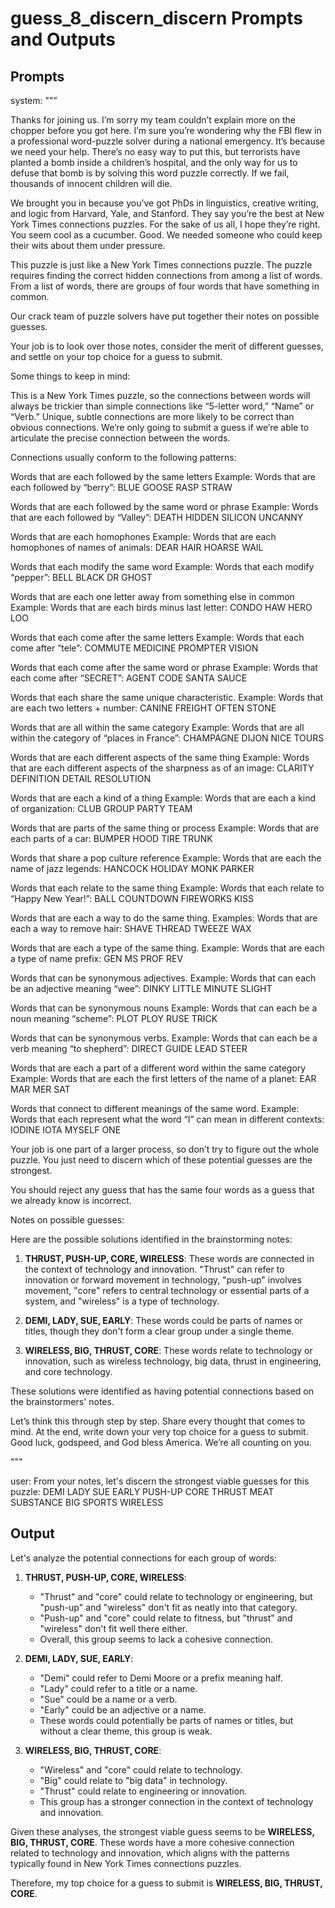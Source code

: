 # guess_8_discern_discern Prompts and Outputs

## Prompts

system: ""”

Thanks for joining us. I’m sorry my team couldn’t explain more on the chopper before you got here. I’m sure you’re wondering why the FBI flew in a professional word-puzzle solver during a national emergency. It’s because we need your help. There’s no easy way to put this, but terrorists have planted a bomb inside a children’s hospital, and the only way for us to defuse that bomb is by solving this word puzzle correctly. If we fail, thousands of innocent children will die.

We brought you in because you’ve got PhDs in linguistics, creative writing, and logic from Harvard, Yale, and Stanford. They say you’re the best at New York Times connections puzzles. For the sake of us all, I hope they’re right. You seem cool as a cucumber. Good. We needed someone who could keep their wits about them under pressure.

This puzzle is just like a New York Times connections puzzle. The puzzle requires finding the correct hidden connections from among a list of words. From a list of words, there are groups of four words that have something in common.

Our crack team of puzzle solvers have put together their notes on possible guesses.

Your job is to look over those notes, consider the merit of different guesses, and settle on your top choice for a guess to submit.

Some things to keep in mind:

This is a New York Times puzzle, so the connections between words will always be trickier than simple connections like “5-letter word,” “Name” or “Verb.” Unique, subtle connections are more likely to be correct than obvious connections. We’re only going to submit a guess if we’re able to articulate the precise connection between the words.

Connections usually conform to the following patterns:

Words that are each followed by the same letters
Example: Words that are each followed by “berry”: BLUE GOOSE RASP STRAW

Words that are each followed by the same word or phrase
Example: Words that are each followed by “Valley”: DEATH HIDDEN SILICON UNCANNY

Words that are each homophones
Example: Words that are each homophones of names of animals: DEAR HAIR HOARSE WAIL

Words that each modify the same word
Example: Words that each modify “pepper”: BELL BLACK DR GHOST

Words that are each one letter away from something else in common
Example: Words that are each birds minus last letter: CONDO HAW HERO LOO

Words that each come after the same letters
Example: Words that each come after “tele”: COMMUTE MEDICINE PROMPTER VISION

Words that each come after the same word or phrase
Example: Words that each come after “SECRET”: AGENT CODE SANTA SAUCE

Words that each share the same unique characteristic.
Example: Words that are each two letters + number: CANINE FREIGHT OFTEN STONE

Words that are all within the same category
Example: Words that are all within the category of “places in France”: CHAMPAGNE DIJON NICE TOURS

Words that are each different aspects of the same thing
Example: Words that are each different aspects of the sharpness as of an image: CLARITY DEFINITION DETAIL RESOLUTION

Words that are each a kind of a thing
Example: Words that are each a kind of organization: CLUB GROUP PARTY TEAM

Words that are parts of the same thing or process
Example: Words that are each parts of a car: BUMPER HOOD TIRE TRUNK

Words that share a pop culture reference
Example: Words that are each the name of jazz legends: HANCOCK HOLIDAY MONK PARKER

Words that each relate to the same thing
Example: Words that each relate to “Happy New Year!”: BALL COUNTDOWN FIREWORKS KISS

Words that are each a way to do the same thing.
Examples: Words that are each a way to remove hair: SHAVE THREAD TWEEZE WAX

Words that are each a type of the same thing.
Example: Words that are each a type of name prefix: GEN MS PROF REV

Words that can be synonymous adjectives.
Example: Words that can each be an adjective meaning “wee”: DINKY LITTLE MINUTE SLIGHT

Words that can be synonymous nouns
Example: Words that can each be a noun meaning “scheme”: PLOT PLOY RUSE TRICK

Words that can be synonymous verbs.
Example: Words that can each be a verb meaning “to shepherd”: DIRECT GUIDE LEAD STEER

Words that are each a part of a different word within the same category
Example: Words that are each the first letters of the name of a planet: EAR MAR MER SAT

Words that connect to different meanings of the same word.
Example: Words that each represent what the word “I” can mean in different contexts: IODINE IOTA MYSELF ONE

Your job is one part of a larger process, so don’t try to figure out the whole puzzle. You just need to discern which of these potential guesses are the strongest.

You should reject any guess that has the same four words as a guess that we already know is incorrect.

 

Notes on possible guesses:


 Here are the possible solutions identified in the brainstorming notes:

1. **THRUST, PUSH-UP, CORE, WIRELESS**: These words are connected in the context of technology and innovation. "Thrust" can refer to innovation or forward movement in technology, "push-up" involves movement, "core" refers to central technology or essential parts of a system, and "wireless" is a type of technology.

2. **DEMI, LADY, SUE, EARLY**: These words could be parts of names or titles, though they don't form a clear group under a single theme.

3. **WIRELESS, BIG, THRUST, CORE**: These words relate to technology or innovation, such as wireless technology, big data, thrust in engineering, and core technology.

These solutions were identified as having potential connections based on the brainstormers' notes.

Let’s think this through step by step. Share every thought that comes to mind. At the end, write down your very top choice for a guess to submit. Good luck, godspeed, and God bless America. We’re all counting on you.

"""

user: From your notes, let's discern the strongest viable guesses for this puzzle: DEMI LADY SUE EARLY PUSH-UP CORE THRUST MEAT SUBSTANCE BIG SPORTS WIRELESS

## Output

Let's analyze the potential connections for each group of words:

1. **THRUST, PUSH-UP, CORE, WIRELESS**: 
   - "Thrust" and "core" could relate to technology or engineering, but "push-up" and "wireless" don't fit as neatly into that category. 
   - "Push-up" and "core" could relate to fitness, but "thrust" and "wireless" don't fit well there either.
   - Overall, this group seems to lack a cohesive connection.

2. **DEMI, LADY, SUE, EARLY**:
   - "Demi" could refer to Demi Moore or a prefix meaning half.
   - "Lady" could refer to a title or a name.
   - "Sue" could be a name or a verb.
   - "Early" could be an adjective or a name.
   - These words could potentially be parts of names or titles, but without a clear theme, this group is weak.

3. **WIRELESS, BIG, THRUST, CORE**:
   - "Wireless" and "core" could relate to technology.
   - "Big" could relate to "big data" in technology.
   - "Thrust" could relate to engineering or innovation.
   - This group has a stronger connection in the context of technology and innovation.

Given these analyses, the strongest viable guess seems to be **WIRELESS, BIG, THRUST, CORE**. These words have a more cohesive connection related to technology and innovation, which aligns with the patterns typically found in New York Times connections puzzles. 

Therefore, my top choice for a guess to submit is **WIRELESS, BIG, THRUST, CORE**.

